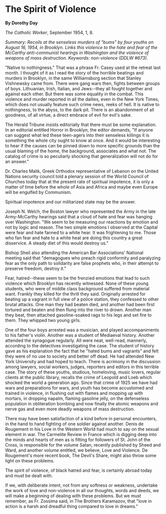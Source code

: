 The Spirit of Violence
======================

**By Dorothy Day**

*The Catholic Worker*, September 1954, 1, 8.

*Summary: Recoils at the senseless murders of "bums" by four youths on
August 16, 1954, in Brooklyn. Links this violence to the hate and fear
of the McCarthy anti-communist hearings in Washington and the violence
of weapons of mass destruction. Keywords: non-violence (DDLW \#673).*

"Native to nothingness." That was a phrase Fr. Casey used at the retreat
last month. I thought of it as I read the story of the horrible beatings
and murders in Brooklyn, in the same Williamsburg section that Stanley
Vishnewsky came from. There were gang wars then, fights between groups
of boys. Lithuanian, Irish, Italian, and Jews--they all fought together
and against each other. But there was some equality in the combat. This
violence and murder reported in all the dailies, even in the New York
Times, which does not usually feature such crime news, reeks of hell. It
is native to nothingness, to the abyss, to the dark pit. There is an
abandonment of all goodness, of all virtue, a direct embrace of evil for
evil's sake.

The Herald Tribune insists editorially that there must be some
explanation. In an editorial entitled Horror in Brooklyn, the editor
demands, "If anyone can suggest what led these teen-agers into their
senseless killings it is something the whole city ought to know at once.
And it would be interesting to hear if the causes can be pinned down to
more specific grounds than the usual blaming of the home, the
background, associates and what not. The catalog of crime is so
peculiarly shocking that generalization will not do for an answer."

Dr. Charles Malik, Greek Orthodox representative of Lebanon on the
United Nations security council told a plenary session of the World
Council of Churches today that at the present rate of spiritual
impotence, it is only a matter of time before the whole of Asia and
Africa and maybe even Europe will be engulfed by Communism.

Spiritual impotence and our militarized state may be the answer.

Joseph N. Welch, the Boston lawyer who represented the Army in the late
Army-McCarthy hearings said that a cloud of hate and fear was hanging
over Washington. "We seem to be measuring our reactions by emotion and
not by logic and reason. The two simple emotions I observed at the
Capital were fear and hate fanned to a white hear. It was frightening to
me. Those who fan fear and hate to a white heat are doing this country a
great disservice. A steady diet of this would destroy us."

Bishop Sheil also attending the American Bar Associations' National
meeting said that "demagogues who preach rigid conformity and paralyzing
fear as the only path to solidarity are false prophets who, in their
attempt to preserve freedom, destroy it."

Fear, hatred--these seem to be the frenzied emotions that lead to such
violence which Brooklyn has recently witnessed. None of these young
students, who were of middle class background suffered from material
want. Frankly they killed for the thrill they said. Originally arrested
for beating up a vagrant in full view of a police station, they
confessed to other brutal attacks. One man they had beaten died, and
another had been first tortured and beaten and then flung into the river
to drown. Another man they beat, then attached gasoline-soaked rags to
his legs and set fire to them. They whipped two young girls.

One of the four boys arrested was a musician, and played accompaniments
to his father's violin. Another was a student of Mediaeval history.
Another attended the synagogue regularly. All were neat, well-read,
mannerly, according to the detectives investigating the case. The
student of history gave as his explanation the fact that he "hated bums
and vagrants" and felt they were of no use to society and better off
dead. He had attended New York University and had hoped to teach. There
is acrimony in the discussion among lawyers, social workers, judges,
reporters and editors in this terrible case. The story of these youths,
studious, homeloving, music lovers, regular clients at the public
library, recalls the crime of Leopold and Loeb which shocked the world a
generation ago. Since that crime of 1925 we have had wars and
preparations for wars, and youth has become accustomed and trained in
violence, in flushing out with flames and mopping up with mortars, in
dropping napalm, flaming gasoline jelly, on the defenseless population
in obliteration bombing and now finally the atomic weapons and nerve gas
and even more deadly weapons of mass destruction.

There may have been satisfaction of a kind before in personal
encounters, in the hand to hand fighting of one soldier against another.
Denis de Rougement in his Love in the Western World had much to say on
the sexual element in war. The Carmelite Review in France which is
digging deep into the minds and hearts of men as is fitting for
followers of St. John of the Cross, is responsible for the volume Satan,
recently published by Sheed and Ward, and another volume entitled, we
believe, Love and Violence. De Rougement's more recent book, The Devil's
Share, might also throw some light on these problems.

The spirit of violence, of black hatred and fear, is certainly abroad
today and must be dealt with.

If we, with deliberate intent, not from any softness or weakness,
undertake the work of love and non-violence in all our thoughts, words
and deeds, we will make a beginning of dealing with these problems. But
we must remember, as Fr. Zossima said, in The Brothers Karamazov, that
"love in action is a harsh and dreadful thing compared to love in
dreams."
